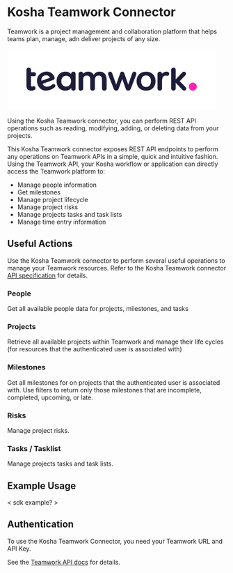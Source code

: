 # Kosha Teamwork Connector

Teamwork is a project management and collaboration platform that helps teams plan, manage, adn deliver projects of any size.

![Teamwork](images/teamwork.png)

Using the Kosha Teamwork connector, you can perform REST API operations such as reading, modifying, adding, or deleting data from your projects.

This Kosha Teamwork connector exposes REST API endpoints to perform any operations on Teamwork APIs in a simple, quick and intuitive fashion. Using the Teamwork API, your Kosha workflow or application can directly access the Teamwork platform to:

* Manage people information
* Get milestones
* Manage project lifecycle
* Manage project risks
* Manage projects tasks and task lists
* Manage time entry information

## Useful Actions 

Use the Kosha Teamwork connector to perform several useful operations to manage your Teamwork resources. Refer to the Kosha Teamwork connector [API specification](openapi.json) for details.

### People

Get all available people data for projects, milestones, and tasks

### Projects

Retrieve all available projects within Teamwork and manage their life cycles (for resources that the authenticated user is associated with)

### Milestones

Get all milestones for on projects that the authenticated user is associated with. Use filters to return only those milestones that are incomplete, completed, upcoming, or late.

### Risks

Manage project risks.

### Tasks / Tasklist

Manage projects tasks and task lists.

## Example Usage

< sdk example? >

## Authentication

To use the Kosha Teamwork Connector, you need your Teamwork URL and API Key.

See the [Teamwork API docs](https://apidocs.teamwork.com/docs/teamwork/d1b2de52c3cec-api-key-and-url) for details. 

